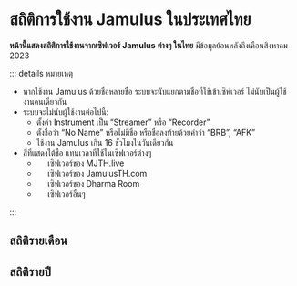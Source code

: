 # สถิติการใช้งาน Jamulus ในประเทศไทย

**หน้านี้แสดงสถิติการใช้งานจากเซิฟเวอร์ Jamulus ต่างๆ ในไทย** มีข้อมูลย้อนหลังถึงเดือนสิงหาคม 2023

::: details หมายเหตุ

- หากใช้งาน Jamulus ด้วยชื่อหลายชื่อ ระบบจะนับแยกตามชื่อที่ใช้เข้าเซิฟเวอร์ ไม่นับเป็นผู้ใช้งานคนเดียวกัน
- ระบบจะไม่นับผู้ใช้งานต่อไปนี้:
  - ตั้งค่า Instrument เป็น “Streamer” หรือ “Recorder”
  - ตั้งชื่อว่า “No Name” หรือไม่มีชื่อ หรือชื่อลงท้ายด้วยคำว่า “BRB”, “AFK”
  - ใช้งาน Jamulus เกิน 16 ชั่วโมงในวันเดียวกัน
- สีที่แสดงใต้ชื่อ แทนเวลาที่ใช้ในเซิฟเวอร์ต่างๆ
  - <span class="color-block" style="background: var(--vp-c-indigo-3)"></span> เซิฟเวอร์ของ MJTH.live
  - <span class="color-block" style="background: var(--vp-c-green-3)"></span> เซิฟเวอร์ของ JamulusTH.com
  - <span class="color-block" style="background: var(--vp-c-red-3)"></span> เซิฟเวอร์ของ Dharma Room
  - <span class="color-block" style="background: var(--vp-c-yellow-3)"></span> เซิฟเวอร์อื่นๆ

:::

## สถิติรายเดือน

<MonthlyTable :data="data" />

## สถิติรายปี

<YearlySections :data="data" />

<script setup lang="ts">
  import data from './activeUsers.json'
  import MonthlyTable from './MonthlyTable.vue'
  import YearlySections from './YearlySections.vue'
</script>

<style scoped>
.color-block {
  display: inline-block;
  width: 1em;
  height: 1em;
  border-radius: 0.25em;
  margin-right: 0.1em;
  background: #ccc;
  vertical-align: middle;
  transform: translateY(-0.1ex);
}
</style>
